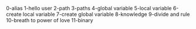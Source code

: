 0-alias
1-hello user
2-path
3-paths
4-global variable
5-local variable
6-create local variable
7-create global variable
8-knowledge
9-divide and rule
10-breath to power of love
11-binary
